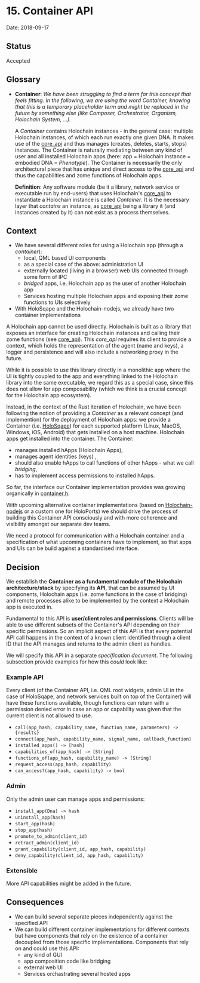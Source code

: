 # 15. Container API

Date: 2018-09-17

## Status

Accepted

## Glossary
* **Container**: *We have been struggling to find a term for this concept that feels fitting.
  In the following, we are using the word *Container*, knowing that this is a temporary placeholder term
  and might be replaced in the future by something else (like *Composer*, *Orchestrator*, *Organism*, 
  *Holochain System*, ...).*
  
  A *Container* contains Holochain instances - in the general case: multiple Holochain instances, of which
  each run exactly one given DNA. 
  It makes use of the [core_api](core_api/src/lib.rs) and 
  thus manages (creates, deletes, starts, stops) instances. The Container is naturally
  mediating between any kind of user and all installed Holochain apps (here: app = Holochain instance =
  embodied DNA = *Phenotype*).  The Container is necessarily the only architectural piece that has unique
  and direct access to the [core_api](core_api/src/lib.rs) and thus the capabilities and zome functions
  of Holochain apps.
  
  **Definition**: Any software module (be it a library, network service or executable run by end-users) 
  that uses Holochain's [core_api](core_api/src/lib.rs) to instantiate
  a Holochain instance is called *Container*. It is the necessary layer that *contains* an instance,
  as [core_api](core_api/src/lib.rs) being a library it (and instances created by it)
  can not exist as a process themselves.

## Context

* We have several different roles for using a Holochain app (through a *container*):
  * local, QML based UI components
  * as a special case of the above: administration UI
  * externally located (living in a browser) web UIs connected through some form of IPC
  * *bridged* apps, i.e. Holochain app as the user of another Holochain app
  * Services hosting multiple Holochain apps and exposing their zome functions to UIs selectively
* With HoloSqape and the Holochain-nodejs, we already have two container implementations

A Holochain app cannot be used directly. Holochain is built as a library that exposes an interface for
creating Holochain instances and calling their zome functions (see [core_api](/core_api/src/lib.rs)).
This *core_api* requires its client to provide a context, which holds the representation of the agent
(name and keys), a logger and persistence and will also include a networking proxy in the future.

While it is possible to use this library directly in a monolithic app where the UI is tightly
coupled to the app and everything linked to the Holochain library into the same executable, we regard this
as a special case, since this does not allow for app composability (which we think is a crucial
concept for the Holochain app ecosystem). 

Instead, in the context of the Rust iteration of Holochain, we have been following the notion of
providing a *Container* as a relevant concept (and implemention) for the deployment of Holochain apps:
we provide a Container (i.e. [HoloSqape](https://github.com/holochain/holosqape)) for each supported platform (Linux, MacOS, Windows, iOS, Android)
that gets installed on a host machine. Holochain apps get installed into the container.
The Container:  
 * manages installed hApps (Holochain Apps),
 * manages agent identities (keys) ,
 * should also enable hApps to call functions of other hApps - what we call *bridging*,
 * has to implement access permissions to installed hApps.

So far, the interface our Container implementation provides was growing organically
in [container.h](https://github.com/holochain/holosqape/blob/master/bindings/container.h).

With upcoming alternative container implementations (based on [Holochain-nodejs](https://github.com/holochain/holochain-nodejs)
or a custom one for HoloPorts) we should drive the process of building this Container API
consciously and with more coherence and visibility amongst our separate dev teams.

We need a protocol for communication with a Holochain container and a specification of what upcoming
containers have to implement, so that apps and UIs can be build against a standardised interface.

## Decision

We establish the **Container as a fundamental module of the Holochain architecture/stack**
by specifying its **API**, that can be assumed by UI components, Holochain apps (i.e. zome
functions in the case of bridging)
and remote processes alike to be implemented by the context a Holochain app is executed in.

Fundamental to this API is **user/client roles and permissions**.
Clients will be able to use different subsets of the Container's API depending on their specific permissions. 
So an implicit aspect of this API is that every potential API call happens in the context of a known
client identified through a client ID that the API manages and returns to the admin client as handles. 

We will specify this API in a separate *specification document*.
The following subsection provide examples for how this *could* look like:

### Example API

Every client (of the Container API, i.e. QML root widgets, admin UI in the case of HoloSqape, 
and network services built on top of the Container) 
will have these functions available, though functions can return with a permission denied
error in case an app or capability was given that the current client is not allowed to use.

* `call(app_hash, capability_name, function_name, parameters) -> {results}`
* `connect(app_hash, capability_name, signal_name, callback_function)`
* `installed_apps() -> [hash]`
* `capabilities_of(app_hash) -> [String]`
* `functions_of(app_hash, capability_name) -> [String]`
* `request_access(app_hash, capability)`
* `can_access?(app_hash, capability) -> bool`


### Admin

Only the admin user can manage apps and permissions:

* `install_app(Dna) -> hash`
* `uninstall_app(hash)`
* `start_app(hash)`
* `stop_app(hash)`
* `promote_to_admin(client_id)`
* `retract_admin(client_id)`
* `grant_capability(client_id, app_hash, capability)`
* `deny_capability(client_id, app_hash, capability)`

### Extensible
More API capabilities might be added in the future.

## Consequences

* We can build several separate pieces independently against the specified API
* We can build different container implementations for different contexts but have components that
  rely on the existence of a container decoupled from those specific implementations.
  Components that rely on and could use this API:
  * any kind of GUI
  * app composition code like bridging
  * external web UI
  * Services orchastrating several hosted apps